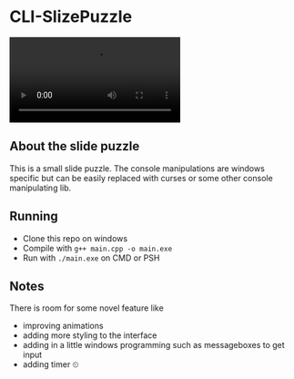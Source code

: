 # CLI-SlizePuzzle

![Demo](./demo/slide-puzzle-demo.mp4)

## About the slide puzzle

This is a small slide puzzle. The console manipulations are windows specific but
can be easily replaced with curses or some other console manipulating lib.

## Running

- Clone this repo on windows
- Compile with `g++ main.cpp -o main.exe`
- Run with `./main.exe` on CMD or PSH

## Notes

There is room for some novel feature like

- improving animations
- adding more styling to the interface
- adding in a little windows programming such as messageboxes to get input
- adding timer ⏲
